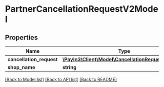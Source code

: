 # PartnerCancellationRequestV2Model

## Properties
Name | Type | Description | Notes
------------ | ------------- | ------------- | -------------
**cancellation_request** | [**\PayIn3\Client\Model\CancellationRequestV2Model**](CancellationRequestV2Model.md) |  | 
**shop_name** | **string** |  | 

[[Back to Model list]](../README.md#documentation-for-models) [[Back to API list]](../README.md#documentation-for-api-endpoints) [[Back to README]](../README.md)


